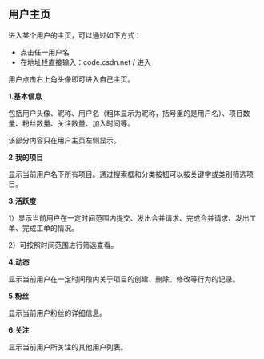 ## 用户主页

进入某个用户的主页，可以通过如下方式：
- 点击任一用户名
- 在地址栏直接输入：code.csdn.net / <CSDN id> 进入

用户点击右上角头像即可进入自己主页。

**1.基本信息**

包括用户头像、昵称、用户名（粗体显示为昵称，括号里的是用户名）、项目数量、粉丝数量、关注数量、加入时间等。

该部分内容只在用户主页左侧显示。

**2.我的项目**

显示当前用户名下所有项目。通过搜索框和分类按钮可以按关键字或类别筛选项目。

**3.活跃度**

1）显示当前用户在一定时间范围内提交、发出合并请求、完成合并请求、发出工单、完成工单的情况。

2）可按照时间范围进行筛选查看。

**4.动态**

显示当前用户在一定时间段内关于项目的创建、删除、修改等行为的记录。

**5.粉丝**

显示当前用户粉丝的详细信息。

**6.关注**

显示当前用户所关注的其他用户列表。

